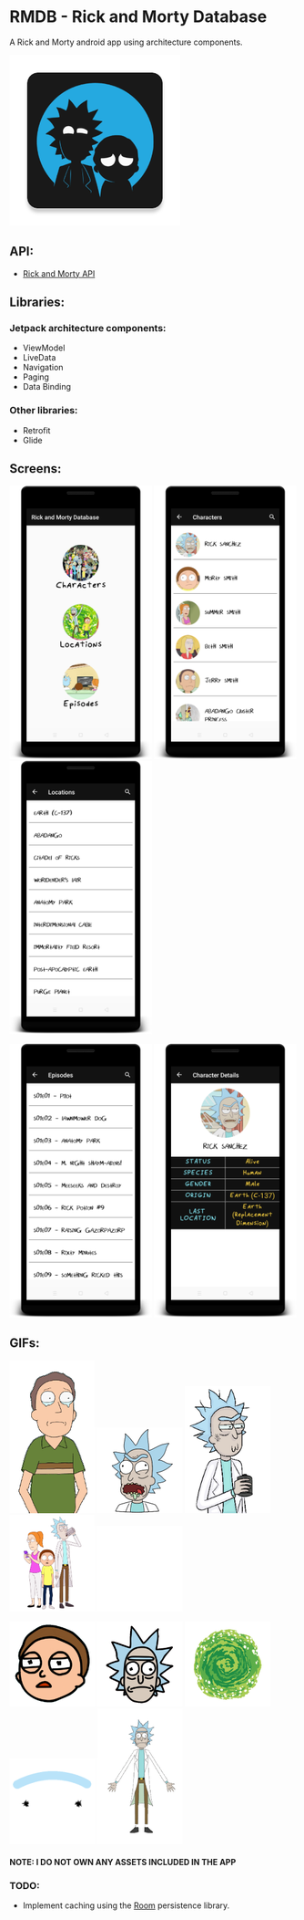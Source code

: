 # RMDB - Rick and Morty Database
A Rick and Morty android app using architecture components.

<img src="app/src/main/ic_launcher-web.png" width="300" title="Icon"/>

## API:
* <a href="https://rickandmortyapi.com">Rick and Morty API</a>


## Libraries:
  ### Jetpack architecture components:
* ViewModel
* LiveData
* Navigation
* Paging
* Data Binding

 ### Other libraries:
* Retrofit
* Glide

## Screens:
<p>
  <img src="screens/Home.png" width="250"/>
  <img src="screens/Characters.png" width="250"/>
  <img src="screens/Locations.png" width="250"/>
</p>
<p>
  <img src="screens/Episodes.png" width="250"/>
  <img src="screens/CharacterDetails.png" width="250"/>
</p>

## GIFs:
<p>
  <img src="app\src\main\assets\error\jerry_cry.gif" width="150"/>
  <img src="app\src\main\assets\error\rick_blurp.gif" width="150" />
  <img src="app\src\main\assets\error\rick_cup_blink.gif" width="150" />
  <img src="app\src\main\assets\error\rick_morty_summer.gif" width="150" />
  <img src="app\src\main\assets\error\rick_up.gif" width="150" />  
</p>
<p>
  <img src="app\src\main\assets\loading\morty_head_loading.gif" width="150" />
  <img src="app\src\main\assets\loading\rick_head_loading.gif" width="150" />
  <img src="app\src\main\assets\loading\portal.gif" width="150" />
  <img src="app\src\main\assets\loading\rick_eye_load.gif" width="150" />
  <img src="app\src\main\assets\loading\rick_morty_spin.gif" width="150" />
</p>

#### NOTE: I DO NOT OWN ANY ASSETS INCLUDED IN THE APP

### TODO:
* Implement caching using the <a href="https://developer.android.com/topic/libraries/architecture/room">Room</a> persistence library.
